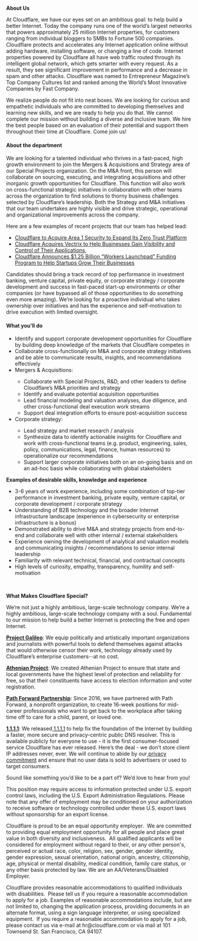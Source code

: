 <div class="content-intro">
	<div><strong>About Us</strong></div>
	<div>
		<p><span style="font-weight: 400;">At Cloudflare, we have our eyes set on an ambitious goal: to help build a better Internet. Today the company runs one of the world’s largest networks that powers approximately 25 million Internet properties, for customers ranging from individual bloggers to SMBs to Fortune 500 companies. Cloudflare protects and accelerates any Internet application online without adding hardware, installing software, or changing a line of code. Internet properties powered by Cloudflare all have web traffic routed through its intelligent global network, which gets smarter with every request. As a result, they see significant improvement in performance and a decrease in spam and other attacks. Cloudflare was named to Entrepreneur Magazine’s Top Company Cultures list and ranked among the World’s Most Innovative Companies by Fast Company.</span><span style="font-weight: 400;">&nbsp;</span></p>
		<p><span style="font-weight: 400;">We realize people do not fit into neat boxes. We are looking for curious and empathetic individuals who are committed to developing themselves and learning new skills, and we are ready to help you do that. We cannot complete our mission without building a diverse and inclusive team. We hire the best people based on an evaluation of their potential and support them throughout their time at Cloudflare. Come join us!&nbsp;</span></p>
	</div>
</div>
<h4>About the department</h4>
<p><span style="font-weight: 400;">We are looking for a talented individual who thrives in a fast-paced, high growth environment to join the Mergers &amp; Acquisitions and Strategy area of our Special Projects organization. On the M&amp;A front, this person will collaborate on sourcing, executing, and integrating acquisitions and other inorganic growth opportunities for Cloudflare. This function will also work on cross-functional strategic initiatives in collaboration with other teams across the organization to find solutions to thorny business challenges selected by Cloudflare’s leadership. Both the Strategy and M&amp;A initiatives that our team undertakes are highly visible and drive strategic, operational and organizational improvements across the company.&nbsp;</span></p>
<p><span style="font-weight: 400;">Here are a few examples of recent projects that our team has helped lead:&nbsp;</span></p>
<ul>
	<li style="font-weight: 400;"><a href="https://www.cloudflare.com/press-releases/2022/cloudflare-to-acquire-area-1-security/"><span style="font-weight: 400;">Cloudflare to Acquire Area 1 Security to Expand Its Zero Trust Platform</span></a></li>
	<li style="font-weight: 400;"><a href="https://www.cloudflare.com/press-releases/2022/cloudflare-acquires-vectrix/"><span style="font-weight: 400;">Cloudflare Acquires Vectrix to Help Businesses Gain Visibility and Control of Their Applications</span></a><span style="font-weight: 400;">,</span></li>
	<li style="font-weight: 400;"><a href="https://www.cloudflare.com/press-releases/2022/1-billion-workers-launchpad-funding/"><span style="font-weight: 400;">Cloudflare Announces $1.25 Billion “Workers Launchpad” Funding Program to Help Startups Grow Their Businesses</span></a></li>
</ul>
<p><span style="font-weight: 400;">Candidates should bring a track record of top performance in investment banking, venture capital, private equity, or corporate strategy / corporate development and success in fast-paced start-up environments or other companies (or have bypassed all of those opportunities to do something even more amazing). We’re looking for a proactive individual who takes ownership over initiatives and has the experience and self-motivation to drive execution with limited oversight.</span></p>
<h4>What you'll do</h4>
<ul>
	<li style="font-weight: 400;"><span style="font-weight: 400;">Identify and support corporate development opportunities for Cloudflare by building deep knowledge of the markets that Cloudflare competes in</span></li>
	<li style="font-weight: 400;"><span style="font-weight: 400;">Collaborate cross-functionally on M&amp;A and corporate strategy initiatives and be able to communicate results, insights, and recommendations effectively</span></li>
	<li style="font-weight: 400;"><span style="font-weight: 400;">Mergers &amp; Acquisitions:</span></li>
	<ul>
		<li style="font-weight: 400;"><span style="font-weight: 400;">Collaborate with Special Projects, R&amp;D, and other leaders to define Cloudflare’s M&amp;A priorities and strategy</span></li>
		<li style="font-weight: 400;"><span style="font-weight: 400;">Identify and evaluate potential acquisition opportunities</span></li>
		<li style="font-weight: 400;"><span style="font-weight: 400;">Lead financial modeling and valuation analyses, due diligence, and other cross-functional deal execution work streams</span></li>
		<li style="font-weight: 400;"><span style="font-weight: 400;">Support deal integration efforts to ensure post-acquisition success</span></li>
	</ul>
	<li style="font-weight: 400;"><span style="font-weight: 400;">Corporate strategy:</span></li>
	<ul>
		<li style="font-weight: 400;"><span style="font-weight: 400;">Lead strategy and market research / analysis</span></li>
		<li style="font-weight: 400;"><span style="font-weight: 400;">Synthesize data to identify actionable insights for Cloudflare and work with cross-functional teams (e.g. product, engineering, sales, policy, communications, legal, finance, human resources) to operationalize our recommendations</span></li>
		<li style="font-weight: 400;"><span style="font-weight: 400;">Support larger corporate initiatives both on an on-going basis and on an ad-hoc basis while collaborating with global stakeholders</span></li>
	</ul>
</ul>
<p><strong>Examples of desirable skills, knowledge and experience</strong></p>
<ul>
	<li style="font-weight: 400;"><span style="font-weight: 400;">3-6 years of work experience, including some combination of top-tier performance in investment banking, private equity, venture capital, or corporate development / corporate strategy</span></li>
	<li style="font-weight: 400;"><span style="font-weight: 400;">Understanding of B2B technology and the broader Internet infrastructure landscape (experience in cybersecurity or enterprise infrastructure is a bonus)</span></li>
	<li style="font-weight: 400;"><span style="font-weight: 400;">Demonstrated ability to drive M&amp;A and strategy projects from end-to-end and collaborate well with other internal / external stakeholders</span></li>
	<li style="font-weight: 400;"><span style="font-weight: 400;">Experience owning the development of analytical and valuation models and communicating insights / recommendations to senior internal leadership</span></li>
	<li style="font-weight: 400;"><span style="font-weight: 400;">Familiarity with relevant technical, financial, and contractual concepts</span></li>
	<li style="font-weight: 400;"><span style="font-weight: 400;">High levels of curiosity, empathy, transparency, humility and self-motivation </span></li>
</ul>
<p>&nbsp;</p>
<div class="content-conclusion">
	<p><strong>What Makes Cloudflare Special?</strong></p>
	<p><span style="font-weight: 400;">We’re not just a highly ambitious, large-scale technology company. We’re a highly ambitious, large-scale technology company with a soul. Fundamental to our mission to help build a better Internet is protecting the free and open Internet.</span></p>
	<p><a href="https://blog.cloudflare.com/protecting-free-expression-online/"><strong>Project Galileo</strong></a><span style="font-weight: 400;">: We equip politically and artistically important organizations and journalists with powerful tools to defend themselves against attacks that would otherwise censor their work, technology already used by Cloudflare’s enterprise customers--at no cost.</span></p>
	<p><strong><a href="https://www.cloudflare.com/athenian/">Athenian Project</a></strong><span style="font-weight: 400;">: We created Athenian Project to ensure that state and local governments have the highest level of protection and reliability for free, so that their constituents have access to election information and voter registration.</span></p>
	<p><a href="https://blog.cloudflare.com/tag/path-forward/"><strong>Path Forward Partnership</strong></a><span style="font-weight: 400;">: Since 2016, we have partnered with Path Forward, a nonprofit organization, to create 16-week positions for mid-career professionals who want to get back to the workplace after taking time off to care for a child, parent, or loved one.</span></p>
	<p><a href="https://1.1.1.1/"><strong>1.1.1.1</strong></a><span style="font-weight: 400;">: We released</span><a href="https://1.1.1.1/"> <span style="font-weight: 400;">1.1.1.1</span></a><span style="font-weight: 400;"> to help fix the foundation of the Internet by building a faster, more secure and privacy-centric public DNS resolver. This is available publicly for everyone to use - it is the first consumer-focused service Cloudflare has ever released. Here’s the deal - we don’t store client IP addresses never, ever. We will continue to abide by our</span><a href="https://developers.cloudflare.com/1.1.1.1/privacy/public-dns-resolver"> privacy commitment</a><span style="font-weight: 400;"> and ensure that no user data is sold to advertisers or used to target consumers.</span></p>
	<p><span style="font-weight: 400;">Sound like something you’d like to be a part of? We’d love to hear from you!</span></p>
	<p><span style="font-weight: 400;">This position may require access to information protected under U.S. export control laws, including the U.S. Export Administration Regulations. Please note that any offer of employment may be conditioned on your authorization to receive software or technology controlled under these U.S. export laws without sponsorship for an export license.</span></p>
	<p><span style="font-weight: 400;">Cloudflare is proud to be an equal opportunity employer. &nbsp;We are committed to providing equal employment opportunity for all people and place great value in both diversity and inclusiveness. &nbsp;All qualified applicants will be considered for employment without regard to their, or any other person's, perceived or actual</span> <span style="font-weight: 400;">race, color, religion, sex, gender, gender identity, gender expression, sexual orientation, national origin, ancestry, citizenship, age, physical or mental disability, medical condition, family care status, or any other basis protected by law. </span><span style="font-weight: 400;">We are an AA/Veterans/Disabled Employer.</span></p>
	<p><span style="font-weight: 400;">Cloudflare provides reasonable accommodations to qualified individuals with disabilities. &nbsp;Please tell us if you require a reasonable accommodation to apply for a job. Examples of reasonable accommodations include, but are not limited to, changing the application process, providing documents in an alternate format, using a sign language interpreter, or using specialized equipment. &nbsp;If you require a reasonable accommodation to apply for a job, please contact us via e-mail at </span><span style="font-weight: 400;">hr@cloudflare.com</span><span style="font-weight: 400;"> or via mail at 101 Townsend St. San Francisco, CA 94107.</span></p>
</div>